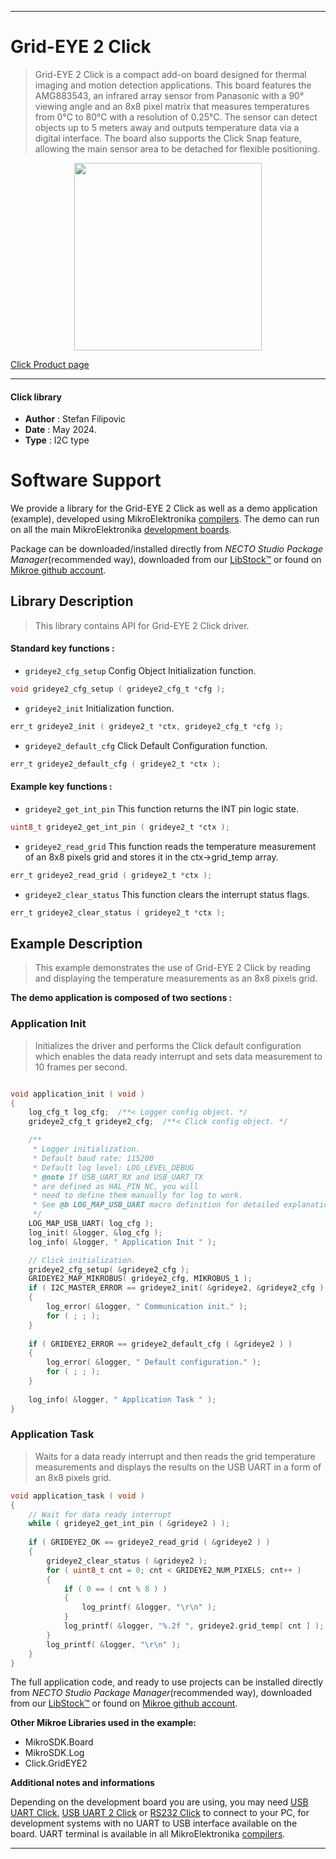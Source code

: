 
---
# Grid-EYE 2 Click

> Grid-EYE 2 Click is a compact add-on board designed for thermal imaging and motion detection applications. This board features the AMG883543, an infrared array sensor from Panasonic with a 90° viewing angle and an 8x8 pixel matrix that measures temperatures from 0°C to 80°C with a resolution of 0.25°C. The sensor can detect objects up to 5 meters away and outputs temperature data via a digital interface. The board also supports the Click Snap feature, allowing the main sensor area to be detached for flexible positioning.

<p align="center">
  <img src="https://download.mikroe.com/images/click_for_ide/grideye2_click.png" height=300px>
</p>

[Click Product page](https://www.mikroe.com/grid-eye-2-click)

---


#### Click library

- **Author**        : Stefan Filipovic
- **Date**          : May 2024.
- **Type**          : I2C type


# Software Support

We provide a library for the Grid-EYE 2 Click
as well as a demo application (example), developed using MikroElektronika
[compilers](https://www.mikroe.com/necto-studio).
The demo can run on all the main MikroElektronika [development boards](https://www.mikroe.com/development-boards).

Package can be downloaded/installed directly from *NECTO Studio Package Manager*(recommended way), downloaded from our [LibStock&trade;](https://libstock.mikroe.com) or found on [Mikroe github account](https://github.com/MikroElektronika/mikrosdk_click_v2/tree/master/clicks).

## Library Description

> This library contains API for Grid-EYE 2 Click driver.

#### Standard key functions :

- `grideye2_cfg_setup` Config Object Initialization function.
```c
void grideye2_cfg_setup ( grideye2_cfg_t *cfg );
```

- `grideye2_init` Initialization function.
```c
err_t grideye2_init ( grideye2_t *ctx, grideye2_cfg_t *cfg );
```

- `grideye2_default_cfg` Click Default Configuration function.
```c
err_t grideye2_default_cfg ( grideye2_t *ctx );
```

#### Example key functions :

- `grideye2_get_int_pin` This function returns the INT pin logic state.
```c
uint8_t grideye2_get_int_pin ( grideye2_t *ctx );
```

- `grideye2_read_grid` This function reads the temperature measurement of an 8x8 pixels grid and stores it in the ctx->grid_temp array.
```c
err_t grideye2_read_grid ( grideye2_t *ctx );
```

- `grideye2_clear_status` This function clears the interrupt status flags.
```c
err_t grideye2_clear_status ( grideye2_t *ctx );
```

## Example Description

> This example demonstrates the use of Grid-EYE 2 Click by reading and displaying the temperature measurements as an 8x8 pixels grid.

**The demo application is composed of two sections :**

### Application Init

> Initializes the driver and performs the Click default configuration which enables the data ready interrupt and sets data measurement to 10 frames per second.

```c

void application_init ( void )
{
    log_cfg_t log_cfg;  /**< Logger config object. */
    grideye2_cfg_t grideye2_cfg;  /**< Click config object. */

    /** 
     * Logger initialization.
     * Default baud rate: 115200
     * Default log level: LOG_LEVEL_DEBUG
     * @note If USB_UART_RX and USB_UART_TX 
     * are defined as HAL_PIN_NC, you will 
     * need to define them manually for log to work. 
     * See @b LOG_MAP_USB_UART macro definition for detailed explanation.
     */
    LOG_MAP_USB_UART( log_cfg );
    log_init( &logger, &log_cfg );
    log_info( &logger, " Application Init " );

    // Click initialization.
    grideye2_cfg_setup( &grideye2_cfg );
    GRIDEYE2_MAP_MIKROBUS( grideye2_cfg, MIKROBUS_1 );
    if ( I2C_MASTER_ERROR == grideye2_init( &grideye2, &grideye2_cfg ) ) 
    {
        log_error( &logger, " Communication init." );
        for ( ; ; );
    }
    
    if ( GRIDEYE2_ERROR == grideye2_default_cfg ( &grideye2 ) )
    {
        log_error( &logger, " Default configuration." );
        for ( ; ; );
    }
    
    log_info( &logger, " Application Task " );
}

```

### Application Task

> Waits for a data ready interrupt and then reads the grid temperature measurements and displays the results on the USB UART in a form of an 8x8 pixels grid.

```c
void application_task ( void )
{
    // Wait for data ready interrupt
    while ( grideye2_get_int_pin ( &grideye2 ) );
    
    if ( GRIDEYE2_OK == grideye2_read_grid ( &grideye2 ) )
    {
        grideye2_clear_status ( &grideye2 );
        for ( uint8_t cnt = 0; cnt < GRIDEYE2_NUM_PIXELS; cnt++ )
        {
            if ( 0 == ( cnt % 8 ) )
            {
                log_printf( &logger, "\r\n" );
            }
            log_printf( &logger, "%.2f ", grideye2.grid_temp[ cnt ] );
        }
        log_printf( &logger, "\r\n" );
    }
}
```

The full application code, and ready to use projects can be installed directly from *NECTO Studio Package Manager*(recommended way), downloaded from our [LibStock&trade;](https://libstock.mikroe.com) or found on [Mikroe github account](https://github.com/MikroElektronika/mikrosdk_click_v2/tree/master/clicks).

**Other Mikroe Libraries used in the example:**

- MikroSDK.Board
- MikroSDK.Log
- Click.GridEYE2

**Additional notes and informations**

Depending on the development board you are using, you may need
[USB UART Click](https://www.mikroe.com/usb-uart-click),
[USB UART 2 Click](https://www.mikroe.com/usb-uart-2-click) or
[RS232 Click](https://www.mikroe.com/rs232-click) to connect to your PC, for
development systems with no UART to USB interface available on the board. UART
terminal is available in all MikroElektronika
[compilers](https://shop.mikroe.com/compilers).

---
